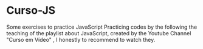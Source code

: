 # Curso-JS
Some exercises to practice JavaScript
Practicing codes by the following the teaching of the playlist about JavaScript, created by the Youtube Channel "Curso em Vídeo" , I honestly to recommend to watch they.
